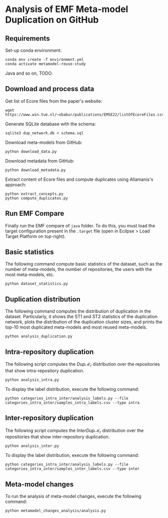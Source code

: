 # Analysis of EMF Meta-model Duplication on GitHub

## Requirements

Set-up conda environment:
```shell
conda env create -f environment.yml
conda activate metamodel-reuse-study
```
Java and so on, TODO.

## Download and process data

Get list of Ecore files from the paper's website:
```shell
wget https://www.win.tue.nl/~obabur/publications/EMSE22/listOfEcoreFiles.csv
```

Generate SQLite database with the schema:
```shell
sqlite3 dup_network.db < schema.sql
```

Download meta-models from GitHub:
```shell
python download_data.py
```

Download metadata from GitHub:
```shell
python download_metadata.py
```

Extract content of Ecore files and compute duplicates using Allamanis's approach:
```shell
python extract_concepts.py
python compute_duplicates.py
```


## Run EMF Compare

Finally run the EMF compare of `java` folder. To do this, you must load the target configuration present in the `.target` file (open in Ecilpse > Load Target Platform on top-right).

## Basic statistics

The following command compute basic statistics of the dataset, such as the number of meta-models, the number of repositories,
the users with the most meta-models, etc.
```shell
python dataset_statistics.py
```


## Duplication distribution

The following command computes the distribution of duplication in the dataset. Particularly, it shows
the ST1 and ST2 statistics of the duplication network, plots the distribution of the duplication cluster sizes, and prints
the top-10 most duplicated meta-models and most reused meta-models.

```shell
python analysis_duplication.py
```

## Intra-repository duplication

The following script computes the $Dup\mathcal{M}_r$ distribution over the repositories that show intra-repository duplication.
```shell
python analysis_intra.py
```

To display the label distribution, execute the following command:
```shell
python categories_intra_inter/analysis_labels.py --file categories_intra_inter/samples_intra_labels.csv --type intra
```

## Inter-repository duplication

The following script computes the $InterDup\mathcal{M}_r$ distribution over the repositories that show inter-repository duplication.
```shell
python analysis_inter.py
```

To display the label distribution, execute the following command:
```shell
python categories_intra_inter/analysis_labels.py --file categories_intra_inter/samples_inter_labels.csv --type inter
```

## Meta-model changes

To run the analysis of meta-model changes, execute the following command:

```shell
python metamodel_changes_analysis/analysis.py
```

